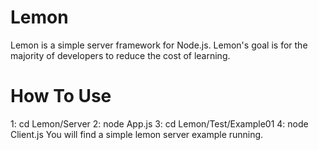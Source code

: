 # Lemon
Lemon is a simple server framework for Node.js.
Lemon's goal is for the majority of developers to reduce the cost of learning.

# How To Use
1:  cd Lemon/Server
2:  node App.js
3:  cd Lemon/Test/Example01
4:  node Client.js
You will find a simple lemon server example running.